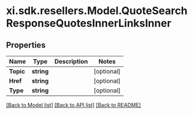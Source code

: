 # xi.sdk.resellers.Model.QuoteSearchResponseQuotesInnerLinksInner

## Properties

Name | Type | Description | Notes
------------ | ------------- | ------------- | -------------
**Topic** | **string** |  | [optional] 
**Href** | **string** |  | [optional] 
**Type** | **string** |  | [optional] 

[[Back to Model list]](../README.md#documentation-for-models) [[Back to API list]](../README.md#documentation-for-api-endpoints) [[Back to README]](../README.md)

